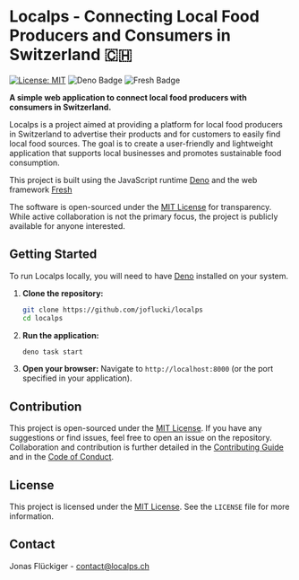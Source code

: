 # Localps - Connecting Local Food Producers and Consumers in Switzerland 🇨🇭

[![License: MIT](https://img.shields.io/badge/License-MIT-yellow.svg)](https://opensource.org/licenses/MIT)
![Deno Badge](https://img.shields.io/badge/Built%20with-Deno-green?style=flat-square&logo=deno)
![Fresh Badge](https://img.shields.io/badge/Framework-Fresh-blue?style=flat-square&logoColor=white)

**A simple web application to connect local food producers with consumers in Switzerland.**

Localps is a project aimed at providing a platform for local food producers in Switzerland to advertise their products and for customers to easily find local food sources. The goal is to create a user-friendly and lightweight application that supports local businesses and promotes sustainable food consumption.

This project is built using the JavaScript runtime [Deno](https://deno.land/) and the web framework [Fresh](https://fresh.deno.dev/)

The software is open-sourced under the [MIT License](LICENSE) for transparency. While active collaboration is not the primary focus, the project is publicly available for anyone interested.

## Getting Started

To run Localps locally, you will need to have [Deno](https://deno.land/#installation) installed on your system.

1.  **Clone the repository:**
    ```bash
    git clone https://github.com/joflucki/localps
    cd localps
    ```

2.  **Run the application:**
    ```bash
    deno task start
    ```

3.  **Open your browser:** Navigate to `http://localhost:8000` (or the port specified in your application).

## Contribution

This project is open-sourced under the [MIT License](LICENSE). If you have any suggestions or find issues, feel free to open an issue on the repository. Collaboration and contribution is further detailed in the [Contributing Guide](CONTRIBUTING.md) and in the [Code of Conduct](CODE_OF_CONDUCT.md).

## License

This project is licensed under the [MIT License](LICENSE). See the `LICENSE` file for more information.

## Contact

Jonas Flückiger - contact@localps.ch